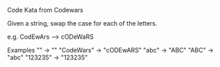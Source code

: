 Code Kata from Codewars

Given a string, swap the case for each of the letters.

e.g. CodEwArs --> cODeWaRS

Examples
""           ->   ""
"CodeWars"   ->   "cODEwARS"
"abc"        ->   "ABC"
"ABC"        ->   "abc"
"123235"     ->   "123235"